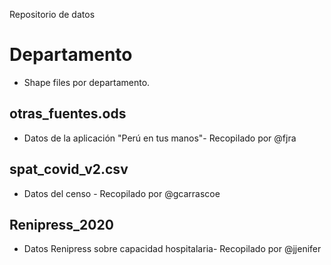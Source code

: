 Repositorio de datos

# Departamento
  - Shape files por departamento. 
  
## otras_fuentes.ods

  - Datos de la aplicación "Perú en tus manos"- Recopilado por @fjra

## spat_covid_v2.csv 

  - Datos del censo - Recopilado por @gcarrascoe
  
## Renipress_2020

  - Datos Renipress sobre capacidad hospitalaria- Recopilado por @jjenifer